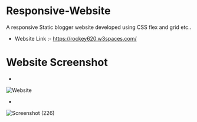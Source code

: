 # Responsive-Website
A responsive Static blogger website developed using CSS flex and grid etc..

* Website Link :- https://rockey620.w3spaces.com/


# Website Screenshot

* 
![Website](https://user-images.githubusercontent.com/82793670/149759540-060b5af3-a49b-43d2-9dce-61f872e561d8.png)

* 
![Screenshot (226)](https://user-images.githubusercontent.com/82793670/149759226-bfeebaea-ad8d-4ea2-8c69-f12a4614c9ff.png)
